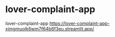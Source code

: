 # lover-complaint-app
lover-complaint-app
https://lover-complaint-app-xjmgmuolk6wm7f64b6f3eu.streamlit.app/
